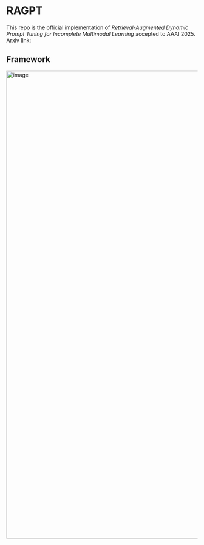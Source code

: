 # RAGPT
This repo is the official implementation of _Retrieval-Augmented Dynamic Prompt Tuning for Incomplete Multimodal Learning_ accepted to AAAI 2025. 
Arxiv link: 
## Framework
<img width="1232" alt="image" src="https://github.com/user-attachments/assets/0a7e7510-076d-4dd0-99cd-dcec59dc775e" />
